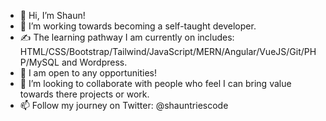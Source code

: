 - 👋 Hi, I’m Shaun!
- 👀 I’m working towards becoming a self-taught developer.
- :writing_hand: The learning pathway I am currently on includes: HTML/CSS/Bootstrap/Tailwind/JavaScript/MERN/Angular/VueJS/Git/PHP/MySQL and Wordpress.
- :ghost: I am open to any opportunities!
- 💞️ I’m looking to collaborate with people who feel I can bring value towards there projects or work.
- 📫 Follow my journey on Twitter: @shauntriescode
